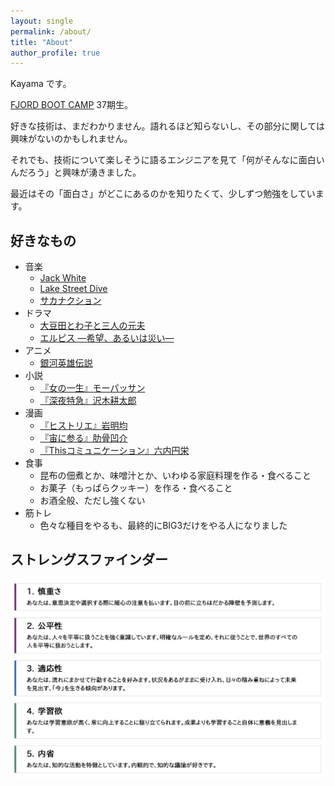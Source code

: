 ```yaml
---
layout: single
permalink: /about/
title: "About"
author_profile: true
---
```

Kayama です。

[FJORD BOOT CAMP](https://bootcamp.fjord.jp/) 37期生。

好きな技術は、まだわかりません。語れるほど知らないし、その部分に関しては興味がないのかもしれません。

それでも、技術について楽しそうに語るエンジニアを見て「何がそんなに面白いんだろう」と興味が湧きました。

最近はその「面白さ」がどこにあるのかを知りたくて、少しずつ勉強をしています。

## 好きなもの
- 音楽
  - [Jack White](https://www.youtube.com/@jackwhite)
  - [Lake Street Dive](https://www.youtube.com/channel/UCuyL6pUjQT5DzQ-ct_DGt8w)
  - [サカナクション](https://www.youtube.com/channel/UCli_j3KPGhsF1Mv1AK17UPA)
- ドラマ
  - [大豆田とわ子と三人の元夫](https://www.ktv.jp/mameo/)
  - [エルピス —希望、あるいは災い—](https://www.ktv.jp/elpis/)
- アニメ
  - [銀河英雄伝説](https://www.ginei.jp/index.php)
- 小説
  - [『女の一生』モーパッサン](https://www.shinchosha.co.jp/book/201401/)
  - [『深夜特急』沢木耕太郎](https://www.shinchosha.co.jp/special/midnight-express/)
- 漫画
  - [『ヒストリエ』岩明均](https://afternoon.kodansha.co.jp/c/historie.html)
  - [『宙に参る』肋骨凹介](https://to-ti.in/product/sora_ni)
  - [『Thisコミュニケーション』六内円栄](https://shonenjumpplus.com/episode/316190246949008427)
- 食事
  - 昆布の佃煮とか、味噌汁とか、いわゆる家庭料理を作る・食べること
  - お菓子（もっぱらクッキー）を作る・食べること
  - お酒全般、ただし強くない
- 筋トレ
  - 色々な種目をやるも、最終的にBIG3だけをやる人になりました

## ストレングスファインダー
[![慎重さ・公平性・適応性・学習欲・内省](/assets/images/strengths_finder.png)](/assets/images/strengths_finder.png)
